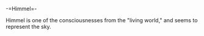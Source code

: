 -=Himmel=-

Himmel is one of the consciousnesses from the &quot;living world,&quot; and seems to represent the sky.
